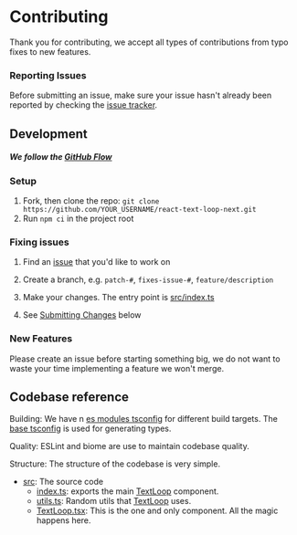 # Contributing

Thank you for contributing, we accept all types of contributions from typo fixes to new features.

### Reporting Issues

Before submitting an issue, make sure your issue hasn't already been reported by checking the [issue tracker](https://github.com/samarmohan/react-text-loop-next/issues).

## Development

##### We follow the [GitHub Flow](https://guides.github.com/introduction/flow/)

### Setup

1. Fork, then clone the repo:
   `git clone https://github.com/YOUR_USERNAME/react-text-loop-next.git`
2. Run `npm ci` in the project root

### Fixing issues

1. Find an [issue](https://github.com/samarmohan/react-text-loop-next/issues) that you'd like to work on

2. Create a branch, e.g. `patch-#`, `fixes-issue-#`, `feature/description`

3. Make your changes. The entry point is [src/index.ts](./src/index.ts)

4. See [Submitting Changes](#submitting-changes) below

### New Features

Please create an issue before starting something big, we do not want to waste your time implementing a feature we won't merge.

## Codebase reference

Building: We have n [es modules tsconfig](./tsconfig.esm.json) for different build targets. The [base tsconfig](./tsconfig.base.json) is used for generating types.

Quality: ESLint and biome are use to maintain codebase quality.

Structure: The structure of the codebase is very simple.

- [src](./src/): The source code
  - [index.ts](./src/index.ts): exports the main [TextLoop](./src/TextLoop.tsx) component.
  - [utils.ts](./src/utils.ts): Random utils that [TextLoop](./src/TextLoop.tsx) uses.
  - [TextLoop.tsx](./src/index.ts): This is the one and only component. All the magic happens here.

